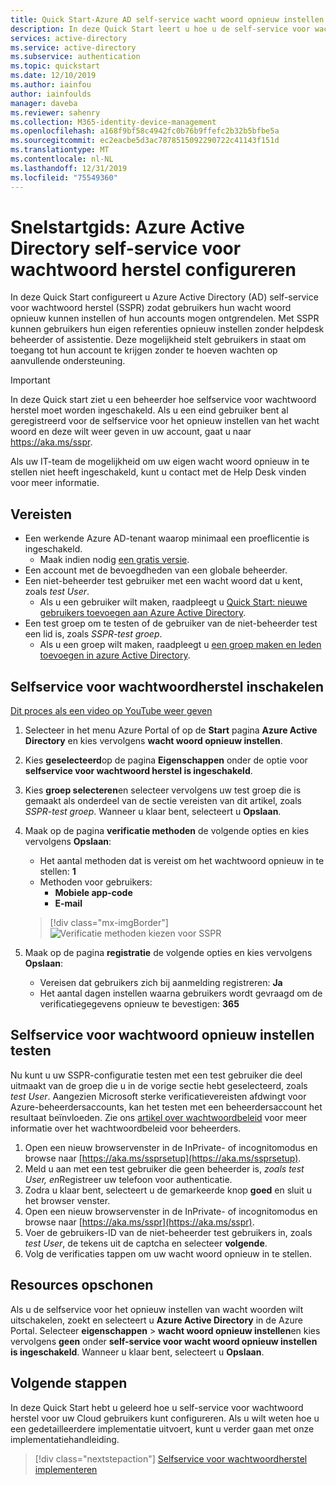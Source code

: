 ```yaml
---
title: Quick Start-Azure AD self-service wacht woord opnieuw instellen
description: In deze Quick Start leert u hoe u de self-service voor wachtwoord herstel van Azure AD kunt configureren zodat gebruikers hun eigen wacht woorden opnieuw kunnen instellen en de overhead van de IT-afdeling verlagen.
services: active-directory
ms.service: active-directory
ms.subservice: authentication
ms.topic: quickstart
ms.date: 12/10/2019
ms.author: iainfou
author: iainfoulds
manager: daveba
ms.reviewer: sahenry
ms.collection: M365-identity-device-management
ms.openlocfilehash: a168f9bf58c4942fc0b76b9ffefc2b32b5bfbe5a
ms.sourcegitcommit: ec2eacbe5d3ac7878515092290722c41143f151d
ms.translationtype: MT
ms.contentlocale: nl-NL
ms.lasthandoff: 12/31/2019
ms.locfileid: "75549360"
---
```

# <a name="quickstart-configure-azure-active-directory-self-service-password-reset"></a>Snelstartgids: Azure Active Directory self-service voor wachtwoord herstel configureren

In deze Quick Start configureert u Azure Active Directory (AD) self-service voor wachtwoord herstel (SSPR) zodat gebruikers hun wacht woord opnieuw kunnen instellen of hun accounts mogen ontgrendelen. Met SSPR kunnen gebruikers hun eigen referenties opnieuw instellen zonder helpdesk beheerder of assistentie. Deze mogelijkheid stelt gebruikers in staat om toegang tot hun account te krijgen zonder te hoeven wachten op aanvullende ondersteuning.

> [!IMPORTANT]
> In deze Quick start ziet u een beheerder hoe selfservice voor wachtwoord herstel moet worden ingeschakeld. Als u een eind gebruiker bent al geregistreerd voor de selfservice voor het opnieuw instellen van het wacht woord en deze wilt weer geven in uw account, gaat u naar https://aka.ms/sspr.
>
> Als uw IT-team de mogelijkheid om uw eigen wacht woord opnieuw in te stellen niet heeft ingeschakeld, kunt u contact met de Help Desk vinden voor meer informatie.

## <a name="prerequisites"></a>Vereisten

* Een werkende Azure AD-tenant waarop minimaal een proeflicentie is ingeschakeld.
    * Maak indien nodig [een gratis versie](https://azure.microsoft.com/free/?WT.mc_id=A261C142F).
* Een account met de bevoegdheden van een globale beheerder.
* Een niet-beheerder test gebruiker met een wacht woord dat u kent, zoals *test User*.
    * Als u een gebruiker wilt maken, raadpleegt u [Quick Start: nieuwe gebruikers toevoegen aan Azure Active Directory](../add-users-azure-active-directory.md).
* Een test groep om te testen of de gebruiker van de niet-beheerder test een lid is, zoals *SSPR-test groep*.
    * Als u een groep wilt maken, raadpleegt u [een groep maken en leden toevoegen in azure Active Directory](../active-directory-groups-create-azure-portal.md).

## <a name="enable-self-service-password-reset"></a>Selfservice voor wachtwoordherstel inschakelen

[Dit proces als een video op YouTube weer geven](https://youtu.be/Pa0eyqjEjvQ)

1. Selecteer in het menu Azure Portal of op de **Start** pagina **Azure Active Directory** en kies vervolgens **wacht woord opnieuw instellen**.

1. Kies **geselecteerd**op de pagina **Eigenschappen** onder de optie voor **selfservice voor wachtwoord herstel is ingeschakeld**.
1. Kies **groep selecteren**en selecteer vervolgens uw test groep die is gemaakt als onderdeel van de sectie vereisten van dit artikel, zoals *SSPR-test groep*. Wanneer u klaar bent, selecteert u **Opslaan**.
1. Maak op de pagina **verificatie methoden** de volgende opties en kies vervolgens **Opslaan**:
    * Het aantal methoden dat is vereist om het wachtwoord opnieuw in te stellen: **1**
    * Methoden voor gebruikers:
        * **Mobiele app-code**
        * **E-mail**

    > [!div class="mx-imgBorder"]
    > ![Verificatie methoden kiezen voor SSPR][Authentication]

4. Maak op de pagina **registratie** de volgende opties en kies vervolgens **Opslaan**:
   * Vereisen dat gebruikers zich bij aanmelding registreren: **Ja**
   * Het aantal dagen instellen waarna gebruikers wordt gevraagd om de verificatiegegevens opnieuw te bevestigen: **365**

## <a name="test-self-service-password-reset"></a>Selfservice voor wachtwoord opnieuw instellen testen

Nu kunt u uw SSPR-configuratie testen met een test gebruiker die deel uitmaakt van de groep die u in de vorige sectie hebt geselecteerd, zoals *test User*. Aangezien Microsoft sterke verificatievereisten afdwingt voor Azure-beheerdersaccounts, kan het testen met een beheerdersaccount het resultaat beïnvloeden. Zie ons [artikel over wachtwoordbeleid](concept-sspr-policy.md) voor meer informatie over het wachtwoordbeleid voor beheerders.

1. Open een nieuw browservenster in de InPrivate- of incognitomodus en browse naar [https://aka.ms/ssprsetup](https://aka.ms/ssprsetup).
2. Meld u aan met een test gebruiker die geen beheerder is, *zoals test User, en*Registreer uw telefoon voor authenticatie.
3. Zodra u klaar bent, selecteert u de gemarkeerde knop **goed** en sluit u het browser venster.
4. Open een nieuw browservenster in de InPrivate- of incognitomodus en browse naar [https://aka.ms/sspr](https://aka.ms/sspr).
5. Voer de gebruikers-ID van de niet-beheerder test gebruikers in, zoals *test User*, de tekens uit de captcha en selecteer **volgende**.
6. Volg de verificaties tappen om uw wacht woord opnieuw in te stellen.

## <a name="clean-up-resources"></a>Resources opschonen

Als u de selfservice voor het opnieuw instellen van wacht woorden wilt uitschakelen, zoekt en selecteert u **Azure Active Directory** in de Azure Portal. Selecteer **eigenschappen** > **wacht woord opnieuw instellen**en kies vervolgens **geen** onder **self-service voor wacht woord opnieuw instellen is ingeschakeld**. Wanneer u klaar bent, selecteert u **Opslaan**.

## <a name="next-steps"></a>Volgende stappen

In deze Quick Start hebt u geleerd hoe u self-service voor wachtwoord herstel voor uw Cloud gebruikers kunt configureren. Als u wilt weten hoe u een gedetailleerdere implementatie uitvoert, kunt u verder gaan met onze implementatiehandleiding.

> [!div class="nextstepaction"]
> [Selfservice voor wachtwoordherstel implementeren](howto-sspr-deployment.md)

[Authentication]: ./media/quickstart-sspr/sspr-authentication-methods.png "Azure Active Directory-verificatiemethoden die beschikbaar zijn en hoeveel er vereist zijn"

<!-- INTERNAL LINKS -->
[register-sspr]: ../user-help/active-directory-passwords-reset-register.md
[reset-password]: ../user-help/active-directory-passwords-update-your-own-password.md
